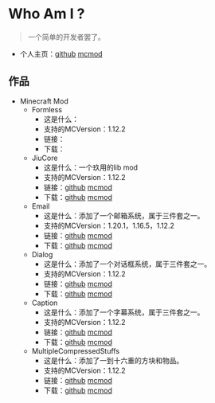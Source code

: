 # Who Am I ?

> 一个简单的开发者罢了。
* 个人主页：[github](https://github.com/SmallJiu) [mcmod](https://center.mcmod.cn/244004/)


## 作品
* Minecraft Mod
  * Formless
    * 这是什么：
    * 支持的MCVersion：1.12.2
    * 链接：
    * 下载：
  * JiuCore
    * 这是什么：一个玖用的lib mod
    * 支持的MCVersion：1.12.2
    * 链接：[github](https://github.com/SmallJiu/JiuCore) [mcmod](https://www.mcmod.cn/class/4932.html)
    * 下载：[github](https://github.com/SmallJiu/JiuCore/releases) [mcmod](https://www.mcmod.cn/download/4932.html)
  * Email
    * 这是什么：添加了一个邮箱系统，属于三件套之一。
    * 支持的MCVersion：1.20.1，1.16.5，1.12.2
    * 链接：[github](https://github.com/SmallJiu/Email) [mcmod](https://www.mcmod.cn/class/7649.html)
    * 下载：[github](https://github.com/SmallJiu/Email/releases) [mcmod](https://www.mcmod.cn/download/7649.html)
  * Dialog
    * 这是什么：添加了一个对话框系统，属于三件套之一。
    * 支持的MCVersion：1.12.2
    * 链接：[github](https://github.com/SmallJiu/Dialog) [mcmod](https://www.mcmod.cn/class/8986.html)
    * 下载：[github](https://github.com/SmallJiu/Dialog/releases) [mcmod](https://www.mcmod.cn/download/8986.html)
  * Caption
    * 这是什么：添加了一个字幕系统，属于三件套之一。
    * 支持的MCVersion：1.12.2
    * 链接：[github](https://github.com/SmallJiu/Caption) [mcmod](https://www.mcmod.cn/class/7648.html)
    * 下载：[github](https://github.com/SmallJiu/Caption/releases) [mcmod](https://www.mcmod.cn/download/7648.html)
  * MultipleCompressedStuffs
    * 这是什么：添加了一到十六重的方块和物品。
    * 支持的MCVersion：1.12.2
    * 链接：[github](https://github.com/SmallJiu/MultipleCompressedStuffs) [mcmod](https://www.mcmod.cn/class/4129.html)
    * 下载：[github](https://github.com/SmallJiu/MultipleCompressedStuffs/releases) [mcmod](https://www.mcmod.cn/download/4129.html)

